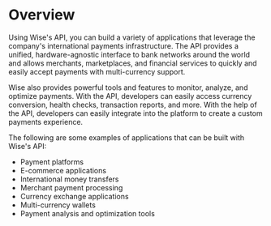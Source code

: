 # Overview

Using Wise's API, you can build a variety of applications that leverage the company's international payments infrastructure. The API provides a unified, hardware-agnostic interface to bank networks around the world and allows merchants, marketplaces, and financial services to quickly and easily accept payments with multi-currency support.

Wise also provides powerful tools and features to monitor, analyze, and optimize payments. With the API, developers can easily access currency conversion, health checks, transaction reports, and more. With the help of the API, developers can easily integrate into the platform to create a custom payments experience.

The following are some examples of applications that can be built with Wise's API:

- Payment platforms
- E-commerce applications
- International money transfers
- Merchant payment processing
- Currency exchange applications
- Multi-currency wallets
- Payment analysis and optimization tools
